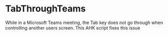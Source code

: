 # TabThroughTeams
While in a Microsoft Teams meeting, the Tab key does not go through when controlling another users screen. This AHK script fixes this issue
